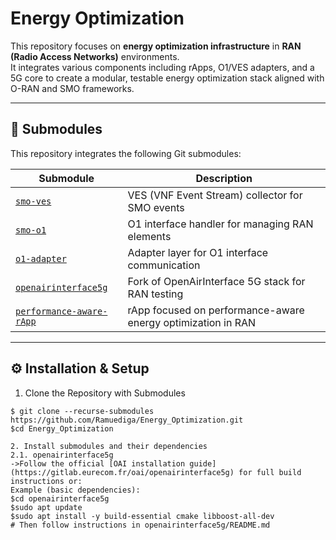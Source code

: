 # Energy Optimization

This repository focuses on **energy optimization infrastructure** in **RAN (Radio Access Networks)** environments.  
It integrates various components including rApps, O1/VES adapters, and a 5G core to create a modular, testable energy optimization stack aligned with O-RAN and SMO frameworks.

---

## 📂 Submodules

This repository integrates the following Git submodules:

| Submodule | Description |
|----------|-------------|
| [`smo-ves`](https://github.com/Ramuediga/smo-ves) | VES (VNF Event Stream) collector for SMO events |
| [`smo-o1`](https://github.com/Ramuediga/smo-o1) | O1 interface handler for managing RAN elements |
| [`o1-adapter`](https://github.com/Ramuediga/o1-adapter) | Adapter layer for O1 interface communication |
| [`openairinterface5g`](https://github.com/Ramuediga/openairinterface5g) | Fork of OpenAirInterface 5G stack for RAN testing |
| [`performance-aware-rApp`](https://github.com/Ramuediga/performance-aware-rApp) | rApp focused on performance-aware energy optimization in RAN |

---

## ⚙️ Installation & Setup
1. Clone the Repository with Submodules

```In the terminal window
$ git clone --recurse-submodules https://github.com/Ramuediga/Energy_Optimization.git
$cd Energy_Optimization

2. Install submodules and their dependencies
2.1. openairinterface5g
->Follow the official [OAI installation guide](https://gitlab.eurecom.fr/oai/openairinterface5g) for full build instructions or:
Example (basic dependencies):
$cd openairinterface5g
$sudo apt update
$sudo apt install -y build-essential cmake libboost-all-dev
# Then follow instructions in openairinterface5g/README.md





